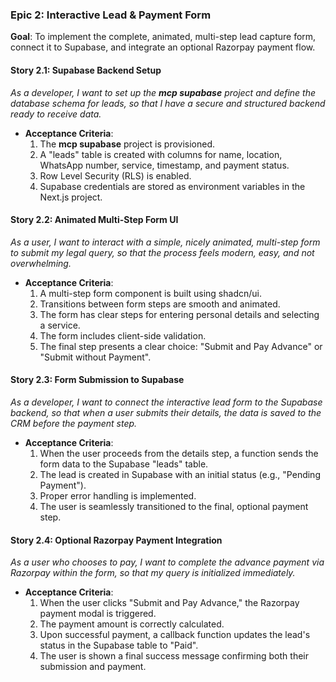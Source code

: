 ### **Epic 2: Interactive Lead & Payment Form**

**Goal**: To implement the complete, animated, multi-step lead capture form, connect it to Supabase, and integrate an optional Razorpay payment flow.

#### **Story 2.1: Supabase Backend Setup**

*As a developer, I want to set up the **mcp supabase** project and define the database schema for leads, so that I have a secure and structured backend ready to receive data.*

* **Acceptance Criteria**:
  1. The **mcp supabase** project is provisioned.
  2. A "leads" table is created with columns for name, location, WhatsApp number, service, timestamp, and payment status.
  3. Row Level Security (RLS) is enabled.
  4. Supabase credentials are stored as environment variables in the Next.js project.

#### **Story 2.2: Animated Multi-Step Form UI**

*As a user, I want to interact with a simple, nicely animated, multi-step form to submit my legal query, so that the process feels modern, easy, and not overwhelming.*

* **Acceptance Criteria**:
  1. A multi-step form component is built using shadcn/ui.
  2. Transitions between form steps are smooth and animated.
  3. The form has clear steps for entering personal details and selecting a service.
  4. The form includes client-side validation.
  5. The final step presents a clear choice: "Submit and Pay Advance" or "Submit without Payment".

#### **Story 2.3: Form Submission to Supabase**

*As a developer, I want to connect the interactive lead form to the Supabase backend, so that when a user submits their details, the data is saved to the CRM before the payment step.*

* **Acceptance Criteria**:
  1. When the user proceeds from the details step, a function sends the form data to the Supabase "leads" table.
  2. The lead is created in Supabase with an initial status (e.g., "Pending Payment").
  3. Proper error handling is implemented.
  4. The user is seamlessly transitioned to the final, optional payment step.

#### **Story 2.4: Optional Razorpay Payment Integration**

*As a user who chooses to pay, I want to complete the advance payment via Razorpay within the form, so that my query is initialized immediately.*

* **Acceptance Criteria**:
  1. When the user clicks "Submit and Pay Advance," the Razorpay payment modal is triggered.
  2. The payment amount is correctly calculated.
  3. Upon successful payment, a callback function updates the lead's status in the Supabase table to "Paid".
  4. The user is shown a final success message confirming both their submission and payment.
